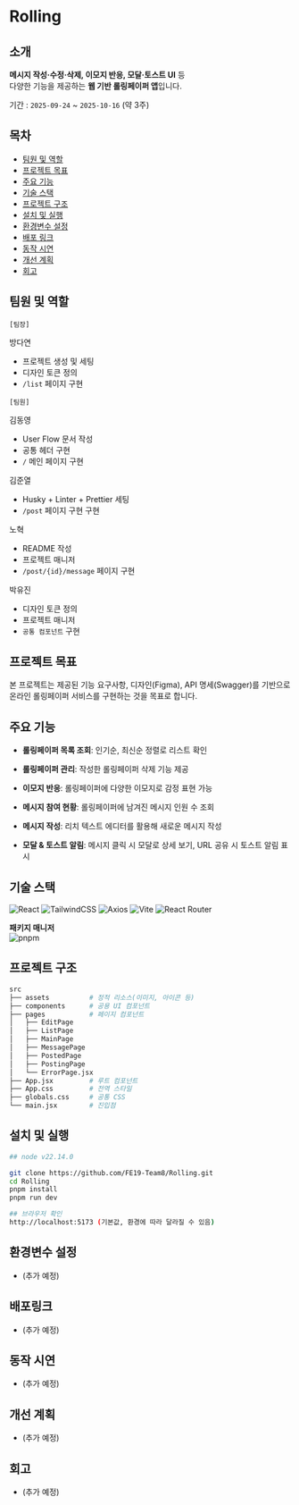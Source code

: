 # Rolling

## 소개

**메시지 작성·수정·삭제, 이모지 반응, 모달·토스트 UI** 등  
다양한 기능을 제공하는 **웹 기반 롤링페이퍼 앱**입니다.

기간 : `2025-09-24` ~ `2025-10-16` (약 3주)

## 목차

- [팀원 및 역할](#-팀원-및-역할)
- [프로젝트 목표](#-프로젝트-목표)
- [주요 기능](#-주요-기능)
- [기술 스택](#-기술-스택)
- [프로젝트 구조](#-프로젝트-구조)
- [설치 및 실행](#-설치-및-실행)
- [환경변수 설정](#-환경변수-설정)
- [배포 링크](#-배포-링크)
- [동작 시연](#-동작-시연)
- [개선 계획](#-개선-계획)
- [회고](#-회고)

## 팀원 및 역할

`[팀장]`

방다연

- 프로젝트 생성 및 세팅
- 디자인 토큰 정의
- `/list` 페이지 구현

`[팀원]`

김동영

- User Flow 문서 작성
- 공통 헤더 구현
- `/` 메인 페이지 구현

김준열

- Husky + Linter + Prettier 세팅
- `/post` 페이지 구현 구현

노혁

- README 작성
- 프로젝트 매니저
- `/post/{id}/message` 페이지 구현

박유진

- 디자인 토큰 정의
- 프로젝트 매니저
- `공통 컴포넌트` 구현

## 프로젝트 목표

본 프로젝트는 제공된 기능 요구사항, 디자인(Figma), API 명세(Swagger)를 기반으로  
온라인 롤링페이퍼 서비스를 구현하는 것을 목표로 합니다.

## 주요 기능

- **롤링페이퍼 목록 조회**: 인기순, 최신순 정렬로 리스트 확인

- **롤링페이퍼 관리**: 작성한 롤링페이퍼 삭제 기능 제공

- **이모지 반응**: 롤링페이퍼에 다양한 이모지로 감정 표현 가능

- **메시지 참여 현황**: 롤링페이퍼에 남겨진 메시지 인원 수 조회

- **메시지 작성**: 리치 텍스트 에디터를 활용해 새로운 메시지 작성

- **모달 & 토스트 알림**: 메시지 클릭 시 모달로 상세 보기, URL 공유 시 토스트 알림 표시

## 기술 스택

![React](https://img.shields.io/badge/React-61DAFB?style=flat&logo=react&logoColor=black)
![TailwindCSS](https://img.shields.io/badge/Tailwind_CSS-06B6D4?style=flat&logo=tailwindcss&logoColor=white)
![Axios](https://img.shields.io/badge/Axios-5A29E4?style=flat&logo=axios&logoColor=white)
![Vite](https://img.shields.io/badge/Vite-646CFF?style=flat&logo=vite&logoColor=white)
![React Router](https://img.shields.io/badge/React_Router-CA4245?style=flat&logo=react-router&logoColor=white)

**패키지 매니저**  
![pnpm](https://img.shields.io/badge/pnpm-F69220?style=flat&logo=pnpm&logoColor=white)

## 프로젝트 구조

```graphql
src
├── assets          # 정적 리소스(이미지, 아이콘 등)
├── components      # 공용 UI 컴포넌트
├── pages           # 페이지 컴포넌트
│   ├── EditPage
│   ├── ListPage
│   ├── MainPage
│   ├── MessagePage
│   ├── PostedPage
│   ├── PostingPage
│   └── ErrorPage.jsx
├── App.jsx         # 루트 컴포넌트
├── App.css         # 전역 스타일
├── globals.css     # 공통 CSS
└── main.jsx        # 진입점
```

## 설치 및 실행

```bash
## node v22.14.0

git clone https://github.com/FE19-Team8/Rolling.git
cd Rolling
pnpm install
pnpm run dev

## 브라우저 확인
http://localhost:5173 (기본값, 환경에 따라 달라질 수 있음)
```

## 환경변수 설정
- (추가 예정)

## 배포링크
- (추가 예정)

## 동작 시연
- (추가 예정)

## 개선 계획
- (추가 예정)

## 회고
- (추가 예정)
